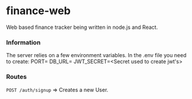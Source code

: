 # finance-web
Web based finance tracker being written in node.js and React.

### Information
The server relies on a few environment variables. In  the .env file you need to create:
PORT=<port number>
DB_URL=<url of your database>
JWT_SECRET=<Secret used to create jwt's>


### Routes

``` POST /auth/signup ``` => Creates a new User.   
